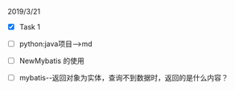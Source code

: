 2019/3/21



* [x] Task 1

* [ ] python:java项目-->md
* [ ]  NewMybatis 的使用
* [ ] mybatis--返回对象为实体，查询不到数据时，返回的是什么内容？